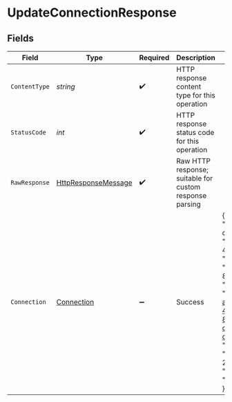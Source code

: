 # UpdateConnectionResponse


## Fields

| Field                                                                                                                                                                                                                                                                                                                                                                                                                                                                                      | Type                                                                                                                                                                                                                                                                                                                                                                                                                                                                                       | Required                                                                                                                                                                                                                                                                                                                                                                                                                                                                                   | Description                                                                                                                                                                                                                                                                                                                                                                                                                                                                                | Example                                                                                                                                                                                                                                                                                                                                                                                                                                                                                    |
| ------------------------------------------------------------------------------------------------------------------------------------------------------------------------------------------------------------------------------------------------------------------------------------------------------------------------------------------------------------------------------------------------------------------------------------------------------------------------------------------ | ------------------------------------------------------------------------------------------------------------------------------------------------------------------------------------------------------------------------------------------------------------------------------------------------------------------------------------------------------------------------------------------------------------------------------------------------------------------------------------------ | ------------------------------------------------------------------------------------------------------------------------------------------------------------------------------------------------------------------------------------------------------------------------------------------------------------------------------------------------------------------------------------------------------------------------------------------------------------------------------------------ | ------------------------------------------------------------------------------------------------------------------------------------------------------------------------------------------------------------------------------------------------------------------------------------------------------------------------------------------------------------------------------------------------------------------------------------------------------------------------------------------ | ------------------------------------------------------------------------------------------------------------------------------------------------------------------------------------------------------------------------------------------------------------------------------------------------------------------------------------------------------------------------------------------------------------------------------------------------------------------------------------------ |
| `ContentType`                                                                                                                                                                                                                                                                                                                                                                                                                                                                              | *string*                                                                                                                                                                                                                                                                                                                                                                                                                                                                                   | :heavy_check_mark:                                                                                                                                                                                                                                                                                                                                                                                                                                                                         | HTTP response content type for this operation                                                                                                                                                                                                                                                                                                                                                                                                                                              |                                                                                                                                                                                                                                                                                                                                                                                                                                                                                            |
| `StatusCode`                                                                                                                                                                                                                                                                                                                                                                                                                                                                               | *int*                                                                                                                                                                                                                                                                                                                                                                                                                                                                                      | :heavy_check_mark:                                                                                                                                                                                                                                                                                                                                                                                                                                                                         | HTTP response status code for this operation                                                                                                                                                                                                                                                                                                                                                                                                                                               |                                                                                                                                                                                                                                                                                                                                                                                                                                                                                            |
| `RawResponse`                                                                                                                                                                                                                                                                                                                                                                                                                                                                              | [HttpResponseMessage](https://learn.microsoft.com/en-us/dotnet/api/system.net.http.httpresponsemessage?view=net-5.0)                                                                                                                                                                                                                                                                                                                                                                       | :heavy_check_mark:                                                                                                                                                                                                                                                                                                                                                                                                                                                                         | Raw HTTP response; suitable for custom response parsing                                                                                                                                                                                                                                                                                                                                                                                                                                    |                                                                                                                                                                                                                                                                                                                                                                                                                                                                                            |
| `Connection`                                                                                                                                                                                                                                                                                                                                                                                                                                                                               | [Connection](../../Models/Components/Connection.md)                                                                                                                                                                                                                                                                                                                                                                                                                                        | :heavy_minus_sign:                                                                                                                                                                                                                                                                                                                                                                                                                                                                         | Success                                                                                                                                                                                                                                                                                                                                                                                                                                                                                    | {<br/>"id": "ee2eb431-c0fa-4dc9-93fa-d29781c12bcd",<br/>"integrationId": "bf083d72-62c7-493e-aec9-81b4dbba7e2c",<br/>"integrationKey": "dfxm",<br/>"sourceId": "bdd831ce-eebd-4896-89a7-20e5ee8989ee",<br/>"platformName": "Basiq",<br/>"linkUrl": "https://link-api.codat.io/companies/86bd88cb-44ab-4dfb-b32f-87b19b14287f/connections/ee2eb431-c0fa-4dc9-93fa-d29781c12bcd/start",<br/>"status": "Linked",<br/>"lastSync": "2022-10-27T10:22:43.6464237Z",<br/>"created": "2022-10-27T09:53:29Z",<br/>"sourceType": "Banking"<br/>} |